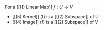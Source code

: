For a [[(1) Linear Map]] $f: U \rightarrow V$ 

- [[(5) Kernel]] (f) is a [[(2) Subspace]] of U
- [[(4) Image]] (f) is a [[(2) Subspace]] of V
